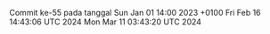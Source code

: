 Commit ke-55 pada tanggal Sun Jan 01 14:00 2023 +0100
Fri Feb 16 14:43:06 UTC 2024
Mon Mar 11 03:43:20 UTC 2024
